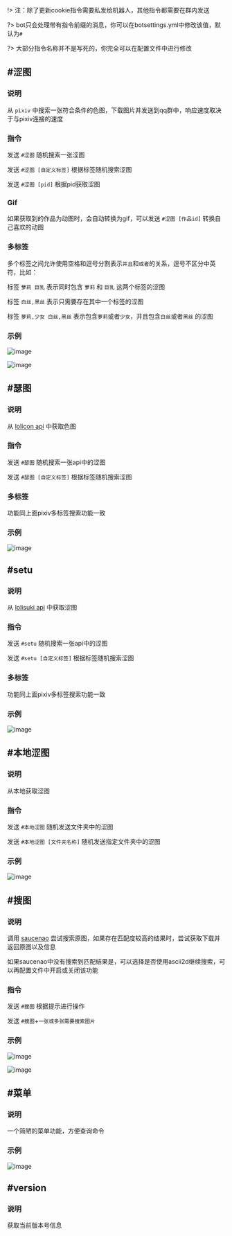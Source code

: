 !> 注：除了更新cookie指令需要私发给机器人，其他指令都需要在群内发送

?> bot只会处理带有指令前缀的消息，你可以在botsettings.yml中修改该值，默认为`#`

?>  大部分指令名称并不是写死的，你完全可以在配置文件中进行修改

## #涩图
### 说明
从 `pixiv` 中搜索一张符合条件的色图，下载图片并发送到qq群中，响应速度取决于与pixiv连接的速度

### 指令
发送 `#涩图` 随机搜索一张涩图

发送 `#涩图 [自定义标签]` 根据标签随机搜索涩图

发送 `#涩图 [pid]` 根据pid获取涩图

### Gif

如果获取到的作品为动图时，会自动转换为gif，可以发送 `#涩图 [作品id]` 转换自己喜欢的动图

### 多标签
多个标签之间允许使用空格和逗号分割表示`并且`和`或者`的关系，逗号不区分中英符，比如：

标签 `萝莉 巨乳` 表示同时包含 `萝莉` 和 `巨乳` 这两个标签的涩图

标签 `白丝,黑丝` 表示只需要存在其中一个标签的涩图

标签 `萝莉,少女 白丝,黑丝` 表示包含`萝莉`或者`少女`，并且包含`白丝`或者`黑丝` 的涩图

### 示例
![image](/img/general/2023-02-12-14-41-20-265.jpg)

![image](/img/general/2023-02-12-15-25-02-149.jpg)


## #瑟图
### 说明
从 [lolicon api](https://api.lolicon.app) 中获取色图

### 指令
发送 `#瑟图` 随机搜索一张api中的涩图

发送 `#瑟图 [自定义标签]` 根据标签随机搜索涩图

### 多标签
功能同上面pixiv多标签搜索功能一致

### 示例
![image](/img/general/2023-02-12-16-08-57-032.jpg)


## #setu
### 说明
从 [lolisuki api](https://lolisuki.cc) 中获取涩图

### 指令
发送 `#setu` 随机搜索一张api中的涩图

发送 `#setu [自定义标签]` 根据标签随机搜索涩图

### 多标签
功能同上面pixiv多标签搜索功能一致

### 示例
![image](/img/general/2023-02-12-16-34-08-694.jpg)


## #本地涩图
### 说明
从本地获取涩图

### 指令
发送 `#本地涩图` 随机发送文件夹中的涩图

发送 `#本地涩图 [文件夹名称]` 随机发送指定文件夹中的涩图

### 示例
![image](/img/general/2023-02-12-17-25-23-928.jpg)


## #搜图
### 说明
调用 [saucenao](https://saucenao.com) 尝试搜索原图，如果存在匹配度较高的结果时，尝试获取下载并返回原图以及信息

如果saucenao中没有搜索到匹配结果是，可以选择是否使用ascii2d继续搜索，可以再配置文件中开启或关闭该功能

### 指令
发送 `#搜图` 根据提示进行操作

发送 `#搜图`+`一张或多张需要搜索图片` 

### 示例
![image](/img/general/2023-02-12-17-32-03-978.jpg)

![image](/img/general/2023-02-12-17-42-11-770.jpg)

## #菜单
### 说明
一个简陋的菜单功能，方便查询命令

### 示例
![image](/img/general/2023-02-12-01-49-34-249.jpg)

## #version
### 说明
获取当前版本号信息